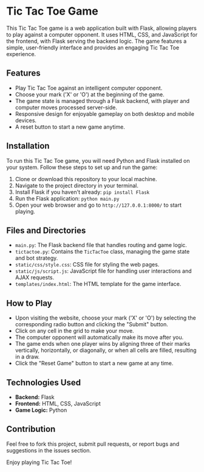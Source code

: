 # Tic Tac Toe Game

This Tic Tac Toe game is a web application built with Flask, allowing players to play against a computer opponent. It uses HTML, CSS, and JavaScript for the frontend, with Flask serving the backend logic. The game features a simple, user-friendly interface and provides an engaging Tic Tac Toe experience.

## Features

- Play Tic Tac Toe against an intelligent computer opponent.
- Choose your mark ('X' or 'O') at the beginning of the game.
- The game state is managed through a Flask backend, with player and computer moves processed server-side.
- Responsive design for enjoyable gameplay on both desktop and mobile devices.
- A reset button to start a new game anytime.

## Installation

To run this Tic Tac Toe game, you will need Python and Flask installed on your system. Follow these steps to set up and run the game:

1. Clone or download this repository to your local machine.
2. Navigate to the project directory in your terminal.
3. Install Flask if you haven't already: `pip install Flask`
4. Run the Flask application: `python main.py`
5. Open your web browser and go to `http://127.0.0.1:8000/` to start playing.

## Files and Directories

- `main.py`: The Flask backend file that handles routing and game logic.
- `tictactoe.py`: Contains the `TicTacToe` class, managing the game state and bot strategy.
- `static/css/style.css`: CSS file for styling the web pages.
- `static/js/script.js`: JavaScript file for handling user interactions and AJAX requests.
- `templates/index.html`: The HTML template for the game interface.

## How to Play

- Upon visiting the website, choose your mark ('X' or 'O') by selecting the corresponding radio button and clicking the "Submit" button.
- Click on any cell in the grid to make your move.
- The computer opponent will automatically make its move after you.
- The game ends when one player wins by aligning three of their marks vertically, horizontally, or diagonally, or when all cells are filled, resulting in a draw.
- Click the "Reset Game" button to start a new game at any time.

## Technologies Used

- **Backend:** Flask
- **Frontend:** HTML, CSS, JavaScript
- **Game Logic:** Python

## Contribution

Feel free to fork this project, submit pull requests, or report bugs and suggestions in the issues section.

Enjoy playing Tic Tac Toe!
